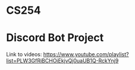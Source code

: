 # CS254
# Discord Bot Project

Link to videos:
https://www.youtube.com/playlist?list=PLW3GfRiBCHOiEkjvQj0uaUB1Q-RckYnj9
